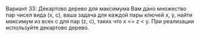 
Вариант 33: Декартово дерево для максимума
Вам дано множество пар чисел вида (x, c), ваша задача для каждой пары ключей x, y, найти максимум из
всех с для пар (z, c), таких что x <= z < y. При реализации используйте декартово дерево.

